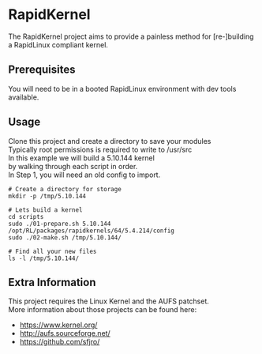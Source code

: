 # RapidKernel
The RapidKernel project aims to provide a painless method for [re-]building a RapidLinux compliant kernel.

## Prerequisites
You will need to be in a booted RapidLinux environment with dev tools available.

## Usage
Clone this project and create a directory to save your modules \
Typically root permissions is required to write to /usr/src \
In this example we will build a 5.10.144 kernel \
by walking through each script in order. \
In Step 1, you will need an old config to import.


```
# Create a directory for storage
mkdir -p /tmp/5.10.144

# Lets build a kernel
cd scripts
sudo ./01-prepare.sh 5.10.144 /opt/RL/packages/rapidkernels/64/5.4.214/config
sudo ./02-make.sh /tmp/5.10.144/

# Find all your new files
ls -l /tmp/5.10.144/
```

## Extra Information
This project requires the Linux Kernel and the AUFS patchset. \
More information about those projects can be found here:
* https://www.kernel.org/
* http://aufs.sourceforge.net/
* https://github.com/sfjro/
